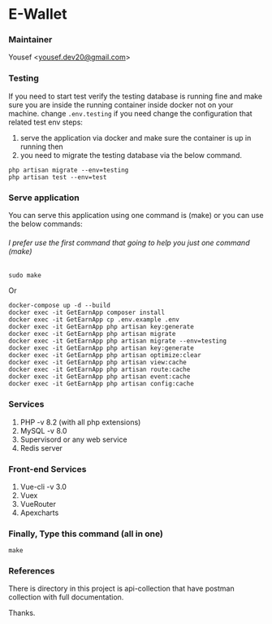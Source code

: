 # **E-Wallet**

### **Maintainer**
Yousef <[yousef.dev20@gmail.com]()>

### **Testing**
If you need to start test verify the testing database is running fine and
make sure you are inside the running container inside docker not on your machine.
change `.env.testing` if you need change the configuration that related test env steps:
1. serve the application via docker and make sure the container is up in running then
2. you need to migrate the testing database via the below command.
```
php artisan migrate --env=testing
php artisan test --env=test
```

### **Serve application**
You can serve this application using one command is (make)
or you can use the below commands:
###### I prefer use the first command that going to help you just one command (make)
```
sudo make
```
Or
```
docker-compose up -d --build
docker exec -it GetEarnApp composer install
docker exec -it GetEarnApp cp .env.example .env
docker exec -it GetEarnApp php artisan key:generate
docker exec -it GetEarnApp php artisan migrate
docker exec -it GetEarnApp php artisan migrate --env=testing
docker exec -it GetEarnApp php artisan key:generate
docker exec -it GetEarnApp php artisan optimize:clear
docker exec -it GetEarnApp php artisan view:cache
docker exec -it GetEarnApp php artisan route:cache
docker exec -it GetEarnApp php artisan event:cache
docker exec -it GetEarnApp php artisan config:cache

```

### **Services**

1. PHP -v 8.2 (with all php extensions)
2. MySQL -v 8.0
3. Supervisord or any web service
4. Redis server


### **Front-end Services**

1. Vue-cli -v 3.0
2. Vuex
3. VueRouter
4. Apexcharts

### Finally, Type this command (all in one)
```
make 
```
### References
There is directory in this project is api-collection that have postman collection with full documentation. 

Thanks.
